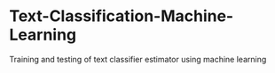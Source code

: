 # Text-Classification-Machine-Learning
Training and testing of text classifier estimator using machine learning

